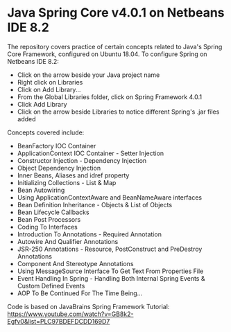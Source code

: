# Java Spring Core v4.0.1 on Netbeans IDE 8.2

The repository covers practice of certain concepts related to Java's Spring Core Framework, configured on Ubuntu 18.04. To configure Spring on Netbeans IDE 8.2:
- Click on the arrow beside your Java project name
- Right click on Libraries
- Click on Add Library...
- From the Global Libraries folder, click on Spring Framework 4.0.1
- Click Add Library
- Click on the arrow beside Libraries to notice different Spring's .jar files added

Concepts covered include:

- BeanFactory IOC Container
- ApplicationContext IOC Container - Setter Injection
- Constructor Injection - Dependency Injection
- Object Dependency Injection
- Inner Beans, Aliases and idref property
- Initializing Collections - List & Map
- Bean Autowiring
- Using ApplicationContextAware and BeanNameAware interfaces
- Bean Definition Inheritance - Objects & List of Objects
- Bean Lifecycle Callbacks
- Bean Post Processors
- Coding To Interfaces
- Introduction To Annotations - Required Annotation
- Autowire And Qualifier Annotations
- JSR-250 Annotations - Resource, PostConstruct and PreDestroy Annotations
- Component And Stereotype Annotations
- Using MessageSource Interface To Get Text From Properties File
- Event Handling In Spring - Handling Both Internal Spring Events & Custom Defined Events
- AOP To Be Continued For The Time Being...

Code is based on JavaBrains Spring Framework Tutorial: https://www.youtube.com/watch?v=GB8k2-Egfv0&list=PLC97BDEFDCDD169D7
